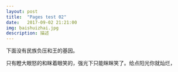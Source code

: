 ```yaml
---
layout: post
title:  "Pages test 02"
date:   2017-09-02 21:21:00
img: baishuizhai.jpg
description: 描述
---
```


下面没有民族负压和王的基因。

只有瞪大眼怒的和眯着眼笑的，强光下只能眯眯笑了。给点阳光你就灿烂，
